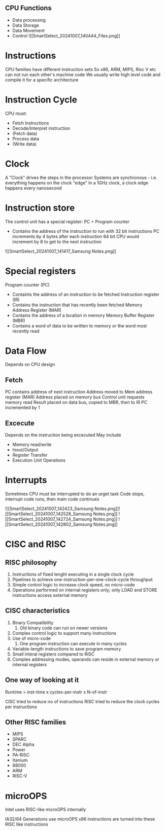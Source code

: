 ## CPU Functions

- Data processing
- Data Storage
- Data Movement
- Control
![[SmartSelect_20241007_140444_Files.png]]
# Instructions
CPU families have different instruction sets
So x86, ARM, MIPS, Risc V etc can not run each other's machine code
We usually write high level code and compile it for a specific architecture


# Instruction Cycle
CPU must:
- Fetch Instructions
- Decode/Interpret instruction
- (Fetch data)
- Process data
- (Write data)

# Clock
A "Clock" drives the steps in the processor
Systems are synchronous - i.e. everything happens on the clock "edge"
In a 1GHz clock, a clock edge happens every nanosecond

# Instruction store
The control unit has a special register:
PC = Program counter
- Contains the address of the instruction to run
with 32 bit instructions PC increments by 4 bytes after each instruction
64 bit CPU would increment by 8 to get to the next instruction

![[SmartSelect_20241007_141417_Samsung Notes.png]]
# Special registers
Program counter (PC)
- Containts the address of an instruction to be fetched
Instruction register (IR)
- Contains the instruction that has recently been fetched
Memory Address Register (MAR)
- Contains the address of a location in memory
Memory Buffer Register (MBR)
- Contains a word of data to be written to memory or the word most recently read

# Data Flow
Depends on CPU design
## Fetch
PC contains address of next instruction
Address moved to Mem address register (MAR)
Address placed on memory bus
Control unit requests memory read
Result placed on data bus, copied to MBR, then to IR
PC incremented by 1

## Excecute
Depends on the instruction being excecuted
May include
- Memory read/write
- Inout/Output
- Register Transfer
- Execution Unit Operations

# Interrupts
Sometimes CPU must be interrupted to do an urget task
Code stops, interrupt code runs, then main code continues

![[SmartSelect_20241007_142423_Samsung Notes.png]]![[SmartSelect_20241007_142528_Samsung Notes.png]]
![[SmartSelect_20241007_142724_Samsung Notes.png]]
![[SmartSelect_20241007_142802_Samsung Notes.png]]
# CISC and RISC
## RISC philosophy
1. Instructions of fixed lenght executing in a single clock cycle
2. Pipelines to achieve one-instruction-per-one-clock-cycle throughput
3. Simple control logic to increase clock speed, no micro-code
4. Operations performed on internal registers only; only LOAD and STORE instructions access external memory
## CISC characteristics
1. Binary Compatibility
	1. Old binary code can run on newer versions
2. Complex control logic to support many instructions
3. Use of micro-code
	1. One program instruction  can execute in many cycles
4. Variable-length instructions to save program memory
5. Small interal registers compared to RISC
6. Comples addressing modes, operands can reside in external memory or internal registers

## One way of looking at it
Runtime = inst-time x cycles-per-instr x N-of-instr

CISC tried to reduce no of instructions
RISC tried to reduce the clock cycles per instructions


## Other RISC families
- MIPS
- SPARC
- DEC Alpha
- Power
- PA-RISC
- Itanium
- 88000
- ARM
- RISC-V

# microOPS

Intel uses RISC-like microOPS internally

IA32/64 Generations use microOPS
x86 instructions are turned into these RISC like instructions

